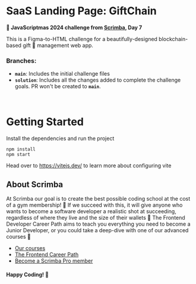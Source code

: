 # SaaS Landing Page: GiftChain

**🎯 JavaScriptmas 2024 challenge from [Scrimba](https://scrimba.com/ "target=_blank"), Day 7**

This is a Figma-to-HTML challenge for a beautifully-designed blockchain-based gift 🎁 management web app.

### Branches:

- **`main`**: Includes the initial challenge files
- **`solution`**: Includes all the changes added to complete the challenge goals. PR won't be created to **`main`**.

&nbsp;

# Getting Started
Install the dependencies and run the project
```
npm install
npm start
```

Head over to https://vitejs.dev/ to learn more about configuring vite

## About Scrimba

At Scrimba our goal is to create the best possible coding school at the cost of a gym membership! 💜
If we succeed with this, it will give anyone who wants to become a software developer a realistic shot at succeeding, regardless of where they live and the size of their wallets 🎉
The Frontend Developer Career Path aims to teach you everything you need to become a Junior Developer, or you could take a deep-dive with one of our advanced courses 🚀

- [Our courses](https://scrimba.com/allcourses "target=_blank")
- [The Frontend Career Path](https://scrimba.com/learn/frontend "target=_blank")
- [Become a Scrimba Pro member](https://scrimba.com/pricing "target=_blank")

#### Happy Coding! 🧬